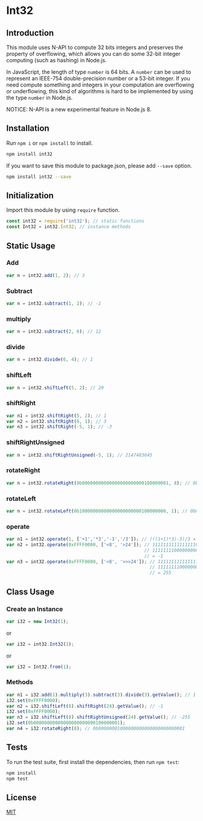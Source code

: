 Int32
=================================

## Introduction

This module uses N-API to compute 32 bits integers and preserves the property of overflowing, which allows you can do some 32-bit integer computing (such as hashing) in Node.js.

In JavaScript, the length of type `number` is 64 bits. A `number` can be used to represent an IEEE-754 double-precision number or a 53-bit integer. If you need compute something and integers in your computation are overflowing or underflowing, this kind of algorithms is hard to be implemented by using the type `number` in Node.js.

NOTICE: N-API is a new experimental feature in Node.js 8.

## Installation

Run `npm i` or `npm install` to install.

```bash
npm install int32
```

If you want to save this module to package.json, please add `--save` option.

```bash
npm install int32 --save
```

## Initialization

Import this module by using `require` function.

```javascript
const int32 = require('int32'); // static functions
const Int32 = int32.Int32; // instance methods
```

## Static Usage

### Add

```javascript
var n = int32.add(1, 2); // 3
```

### Subtract

```javascript
var n = int32.subtract(1, 2); // -1
```

### multiply

```javascript
var n = int32.subtract(2, 6); // 12
```

### divide

```javascript
var n = int32.divide(6, 4); // 1
```

### shiftLeft

```javascript
var n = int32.shiftLeft(5, 2); // 20
```

### shiftRight

```javascript
var n1 = int32.shiftRight(5, 2); // 1
var n2 = int32.shiftRight(6, 1); // 3
var n3 = int32.shiftRight(-5, 1); // -3
```

### shiftRightUnsigned

```javascript
var n = int32.shiftRightUnsigned(-5, 1); // 2147483645
```

### rotateRight

```javascript
var n = int32.rotateRight(0b00000000000000000000000100000001, 8); // 0b00000001000000000000000000000001
```

### rotateLeft

```javascript
var n = int32.rotateLeft(0b10000000000000000000000100000000, 1); // 0b00000000000000000000001000000001
```

### operate

```javascript
var n1 = int32.operate(1, ['+1','*3','-3','/3']); // (((1+1)*3)-3)/3 = 1
var n2 = int32.operate(0xFFFF0000, ['<8', '>24']); // 11111111111111110000000000000000 << 8 = 11111111000000000000000000000000
                                                   // 11111111000000000000000000000000 >> 24 = 11111111111111111111111111111111
                                                   // = -1
var n3 = int32.operate(0xFFFF0000, ['<8', '>>>24']); // 11111111111111110000000000000000 << 8 = 11111111000000000000000000000000
                                                     // 11111111000000000000000000000000 >>> 24 = 00000000000000000000000011111111
                                                     // = 255
```

## Class Usage

### Create an Instance

```javascript
var i32 = new Int32(1);
```

or

```javascript
var i32 = int32.Int32(1);
```

or

```javascript
var i32 = Int32.from(1);
```

### Methods

```javascript
var n1 = i32.add(1).multiply(3).subtract(3).divide(3).getValue(); // 1
i32.set(0xFFFF0000);
var n2 = i32.shiftLeft(8).shiftRight(24).getValue(); // -1
i32.set(0xFFFF0000);
var n3 = i32.shiftLeft(8).shiftRightUnsigned(24).getValue(); // -255
i32.set(0b00000000000000000000000100000001);
var n4 = i32.rotateRight(8); // 0b00000001000000000000000000000001
```

## Tests

To run the test suite, first install the dependencies, then run `npm test`:

```bash
npm install
npm test
```

## License

[MIT](LICENSE)
